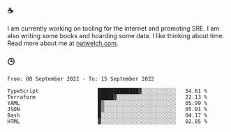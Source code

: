 ### ☕

I am currently working on tooling for the internet and promoting SRE. I am also writing some books and hoarding some data. I like thinking about time. Read more about me at [natwelch.com](https://natwelch.com).

### 🕒

<!--START_SECTION:waka-->

```text
From: 08 September 2022 - To: 15 September 2022

TypeScript                   █████████████▓░░░░░░░░░░░   54.61 %
Terraform                    █████▓░░░░░░░░░░░░░░░░░░░   22.13 %
YAML                         █▒░░░░░░░░░░░░░░░░░░░░░░░   05.99 %
JSON                         █▒░░░░░░░░░░░░░░░░░░░░░░░   05.91 %
Bash                         █░░░░░░░░░░░░░░░░░░░░░░░░   04.17 %
HTML                         ▓░░░░░░░░░░░░░░░░░░░░░░░░   02.85 %
```

<!--END_SECTION:waka-->
